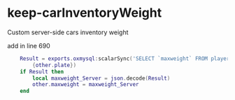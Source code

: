 # keep-carInventoryWeight
Custom server-side cars inventory weight

add in line 690
```lua
    Result = exports.oxmysql:scalarSync('SELECT `maxweight` FROM player_vehicles WHERE plate = ?',
        {other.plate})
    if Result then
        local maxweight_Server = json.decode(Result)
        other.maxweight = maxweight_Server
    end
```